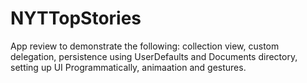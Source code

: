# NYTTopStories

App review to demonstrate the following: collection view, custom delegation, persistence using UserDefaults and Documents directory, setting up UI Programmatically, animaation and gestures.
